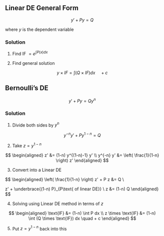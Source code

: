 ## Linear DE General Form

$$
y' + P y = Q
$$

where $y$ is the dependent variable

### Solution

1. Find IF $= e^{\int P(x) dx}$

2. Find general solution

$$
y \times IF = \int \Big( Q \times IF \Big) dx \quad + c
$$

## Bernoulli’s DE

$$
y' + P y = Q y^n
$$

### Solution

1. Divide both sides by $y^n$

$$
y^{-n} y' + P y^{1-n} = Q
$$
   
2. Take $z = y^{1-n}$

$$
\begin{aligned}
z'
&= (1-n) y^{(1-n)-1} y' \\
y^{-n} y' &=
\left( \frac{1}{1-n} \right) z'
\end{aligned}
$$

3. Convert into a Linear DE

$$
\begin{aligned}
\left( \frac{1}{1-n} \right) z' + P z
&= Q \\
   
z' + \underbrace{(1-n) P}_{P\text{ of linear DE}} \ z
&= (1-n) Q
\end{aligned}
$$
   
4. Solving using Linear DE method in terms of $z$

$$
\begin{aligned}
\text{IF} &= (1-n) \int P dx \\
   z \times \text{IF} &= (1-n) \int (Q \times \text{IF}) dx \quad + c
\end{aligned}
$$
   
5. Put $z = y^{1-n}$ back into this
